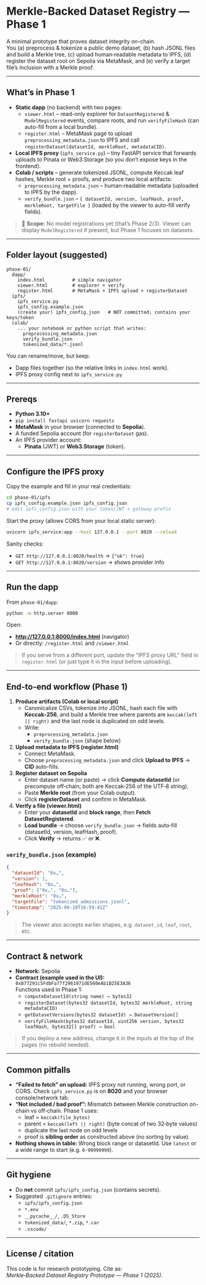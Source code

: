# Merkle-Backed Dataset Registry — **Phase 1**

A minimal prototype that proves dataset integrity on-chain.  
You (a) preprocess & tokenize a public demo dataset, (b) hash JSONL files and build a Merkle tree, (c) upload human‑readable metadata to IPFS, (d) register the dataset root on Sepolia via MetaMask, and (e) verify a target file’s inclusion with a Merkle proof.

---

## What’s in Phase 1

- **Static dapp** (no backend) with two pages:
  - `viewer.html` – read-only explorer for `DatasetRegistered` & `ModelRegistered` events, compare roots, and run `verifyFileHash` (can auto-fill from a local bundle).
  - `register.html` – MetaMask page to upload `preprocessing_metadata.json` to IPFS and call `registerDataset(datasetId, merkleRoot, metadataCID)`.
- **Local IPFS proxy** (`ipfs_service.py`) – tiny FastAPI service that forwards uploads to Pinata or Web3.Storage (so you don’t expose keys in the frontend).
- **Colab / scripts** – generate tokenized JSONL, compute Keccak leaf hashes, Merkle root + proofs, and produce two local artifacts:
  - `preprocessing_metadata.json` – human‑readable metadata (uploaded to IPFS by the dapp).
  - `verify_bundle.json` – `{ datasetId, version, leafHash, proof, merkleRoot, targetFile }` (loaded by the viewer to auto-fill verify fields).

> 👀 **Scope:** No model registrations yet (that’s Phase 2/3). Viewer can display `ModelRegistered` if present, but Phase 1 focuses on datasets.

---

## Folder layout (suggested)

```
phase-01/
  dapp/
    index.html          # simple navigator
    viewer.html         # explorer + verify
    register.html       # MetaMask + IPFS upload + registerDataset
  ipfs/
    ipfs_service.py
    ipfs_config.example.json
    (create your) ipfs_config.json   # NOT committed; contains your keys/token
  colab/
    ... your notebook or python script that writes:
      preprocessing_metadata.json
      verify_bundle.json
      tokenized_data/*.jsonl
```

You can rename/move, but keep:
- Dapp files together (so the relative links in `index.html` work).
- IPFS proxy config next to `ipfs_service.py`.

---

## Prereqs

- **Python 3.10+**
- `pip install fastapi uvicorn requests`
- **MetaMask** in your browser (connected to **Sepolia**).
- A funded Sepolia account (for `registerDataset` gas).
- An IPFS provider account:
  - **Pinata** (JWT) or **Web3.Storage** (token).

---

## Configure the IPFS proxy

Copy the example and fill in your real credentials:

```bash
cd phase-01/ipfs
cp ipfs_config.example.json ipfs_config.json
# edit ipfs_config.json with your token/JWT + gateway prefix
```

Start the proxy (allows CORS from your local static server):

```bash
uvicorn ipfs_service:app --host 127.0.0.1 --port 8020 --reload
```

Sanity checks:

- `GET http://127.0.0.1:8020/health` → `{"ok": true}`
- `GET http://127.0.0.1:8020/version` → shows provider info

---

## Run the dapp

From `phase-01/dapp`:

```bash
python -m http.server 8000
```

Open:
- **http://127.0.0.1:8000/index.html** (navigator)
- Or directly: `/register.html` and `/viewer.html`

> If you serve from a different port, update the “IPFS proxy URL” field in `register.html` (or just type it in the input before uploading).

---

## End‑to‑end workflow (Phase 1)

1. **Produce artifacts (Colab or local script)**
   - Canonicalize CSVs, tokenize into JSONL, hash each file with **Keccak‑256**, and build a Merkle tree where parents are `keccak(left || right)` and the last node is duplicated on odd levels.
   - Write:
     - `preprocessing_metadata.json`
     - `verify_bundle.json` (shape below)
2. **Upload metadata to IPFS (register.html)**
   - Connect MetaMask.
   - Choose `preprocessing_metadata.json` and click **Upload to IPFS** → **CID** auto-fills.
3. **Register dataset on Sepolia**
   - Enter dataset name (or paste) → click **Compute datasetId** (or precompute off‑chain; both are Keccak‑256 of the UTF‑8 string).
   - Paste **Merkle root** (from your Colab output).
   - Click **registerDataset** and confirm in MetaMask.
4. **Verify a file (viewer.html)**
   - Enter your **datasetId** and **block range**, then **Fetch DatasetRegistered**.
   - **Load bundle** → choose `verify_bundle.json` → fields auto‑fill (datasetId, version, leafHash, proof).
   - Click **Verify** → returns ✅ or ❌.

### `verify_bundle.json` (example)
```json
{
  "datasetId": "0x…",
  "version": 1,
  "leafHash": "0x…",
  "proof": ["0x…", "0x…"],
  "merkleRoot": "0x…",
  "targetFile": "tokenized_admissions.jsonl",
  "timestamp": "2025-08-10T16:59:41Z"
}
```

> The viewer also accepts earlier shapes, e.g. `dataset_id`, `leaf`, `root`, etc.

---

## Contract & network

- **Network:** Sepolia
- **Contract (example used in the UI):** `0x877291c5FdbFa77f2961971dE560eAb1B25E3A36`  
  Functions used in Phase 1:
  - `computeDatasetId(string name) → bytes32`
  - `registerDataset(bytes32 datasetId, bytes32 merkleRoot, string metadataCID)`
  - `getDatasetVersions(bytes32 datasetId) → DatasetVersion[]`
  - `verifyFileHash(bytes32 datasetId, uint256 version, bytes32 leafHash, bytes32[] proof) → bool`

> If you deploy a new address, change it in the inputs at the top of the pages (no rebuild needed).

---

## Common pitfalls

- **“Failed to fetch” on upload:** IPFS proxy not running, wrong port, or CORS. Check `ipfs_service.py` is on **8020** and your browser console/network tab.
- **“Not included / bad proof”:** Mismatch between Merkle construction on-chain vs off‑chain. Phase 1 uses:
  - leaf = `keccak(file_bytes)`
  - parent = `keccak(left || right)` (byte concat of two 32‑byte values)
  - duplicate the last node on odd levels
  - proof is **sibling order** as constructed above (no sorting by value).
- **Nothing shows in table:** Wrong block range or datasetId. Use `latest` or a wide range to start (e.g. `0-99999999`).

---

## Git hygiene

- Do **not** commit `ipfs/ipfs_config.json` (contains secrets).
- Suggested `.gitignore` entries:
  - `ipfs/ipfs_config.json`
  - `*.env`
  - `__pycache__/`, `.DS_Store`
  - `tokenized_data/`, `*.zip`, `*.car`
  - `.vscode/`

---

## License / citation

This code is for research prototyping. Cite as:  
*Merkle‑Backed Dataset Registry Prototype — Phase 1 (2025)*.


